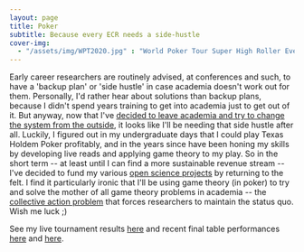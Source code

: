 ```yaml
---
layout: page
title: Poker
subtitle: Because every ECR needs a side-hustle
cover-img:
  - "/assets/img/WPT2020.jpg" : "World Poker Tour Super High Roller Event, Gold Coast (2021)"
---
```


Early career researchers are routinely advised, at conferences and such, to have a 'backup plan' or 'side hustle' in case academia doesn't work out for them. Personally, I'd rather hear about solutions than backup plans, because I didn't spend years training to get into academia just to get out of it. But anyway, now that I've [decided to leave academia and try to change the system from the outside](/), it looks like I'll be needing that side hustle after all. Luckily, I figured out in my undergraduate days that I could play Texas Holdem Poker profitably, and in the years since have been honing my skills by developing live reads and applying game theory to my play. So in the short term -- at least until I can find a more sustainable revenue stream -- I've decided to fund my various [open science projects](/openscience) by returning to the felt. I find it particularly ironic that I'll be using game theory (in poker) to try and solve the mother of all game theory problems in academia -- the [collective action problem](http://gametheory101.com/courses/international-relations-101/collective-action-problems/) that forces researchers to maintain the status quo. Wish me luck ;) 

See my live tournament results [here](https://pokerdb.thehendonmob.com/player.php?a=r&n=585943) and recent final table performances [here](https://fb.watch/3dq0ZmVWkX/) and [here](https://fb.watch/4f3_JWuVZf/). 
